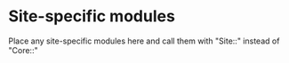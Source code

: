 # Site-specific modules

Place any site-specific modules here and call them with "Site::" instead of "Core::"
